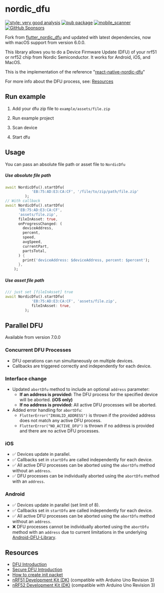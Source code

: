 # nordic_dfu
[![style: very good analysis](https://img.shields.io/badge/style-very_good_analysis-B22C89.svg)](https://pub.dev/packages/very_good_analysis)
[![pub package](https://img.shields.io/pub/v/nordic_dfu.svg)](https://pub.dev/packages/nordic_dfu)
[![mobile_scanner](https://github.com/juliansteenbakker/nordic_dfu/actions/workflows/flutter_format.yml/badge.svg)](https://github.com/juliansteenbakker/nordic_dfu/actions/workflows/flutter_format.yml)
[![GitHub Sponsors](https://img.shields.io/github/sponsors/juliansteenbakker)](https://github.com/sponsors/juliansteenbakker)

Fork from [flutter_nordic_dfu](https://pub.dev/packages/flutter_nordic_dfu) and updated with latest dependencies, now with macOS support from version 6.0.0.

This library allows you to do a Device Firmware Update (DFU) of your nrf51 or
nrf52 chip from Nordic Semiconductor. It works for Android, iOS, and MacOS.

This is the implementation of the reference "[react-native-nordic-dfu](https://github.com/Pilloxa/react-native-nordic-dfu)"

For more info about the DFU process, see: [Resources](#resources)

## Run example

1. Add your dfu zip file to `example/assets/file.zip`

2. Run example project

3. Scan device

4. Start dfu


## Usage

You can pass an absolute file path or asset file to `NordicDfu`

##### Use absolute file path

```dart
await NordicDfu().startDfu(
            'EB:75:AD:E3:CA:CF', '/file/to/zip/path/file.zip'
         );
// With callback
await NordicDfu().startDfu(
      'EB:75:AD:E3:CA:CF',
      'assets/file.zip',
      fileInAsset: true,
      onProgressChanged: (
        deviceAddress,
        percent,
        speed,
        avgSpeed,
        currentPart,
        partsTotal,
      ) {
        print('deviceAddress: $deviceAddress, percent: $percent');
      },
    );
```

##### Use asset file path

```dart
/// just set [fileInAsset] true
await NordicDfu().startDfu(
            'EB:75:AD:E3:CA:CF', 'assets/file.zip',
            fileInAsset: true,
         );
```

## Parallel DFU

Available from version 7.0.0

### Concurrent DFU Processes
- DFU operations can run simultaneously on multiple devices.
- Callbacks are triggered correctly and independently for each device.

### Interface change
- Updated `abortDfu` method to include an optional `address` parameter:
    - **If an address is provided:** The DFU process for the specified device will be aborted. **(iOS only)**
    - **If no address is provided:** All active DFU processes will be aborted.
- Added error handling for `abortDfu`:
    - `FlutterError("INVALID_ADDRESS")` is thrown if the provided address does not match any active DFU process.
    - `FlutterError("NO_ACTIVE_DFU")` is thrown if no address is provided and there are no active DFU processes.

### iOS
- ✅ Devices update in parallel.
- ✅ Callbacks set in `startDfu` are called independently for each device.
- ✅ All active DFU processes can be aborted using the `abortDfu` method without an `address`.
- ✅ DFU processes can be individually aborted using the `abortDfu` method with an `address`.

### Android
- ✅ Devices update in parallel (set limit of 8).
- ✅ Callbacks set in `startDfu`  are called independently for each device.
- ✅ All active DFU processes can be aborted using the `abortDfu` method without an `address`.
- ❌ DFU processes cannot be individually aborted using the `abortDfu` method with an `address` due to current limitations in the underlying [Android-DFU-Library](https://github.com/NordicSemiconductor/Android-DFU-Library).

## Resources

-   [DFU Introduction](https://infocenter.nordicsemi.com/topic/com.nordic.infocenter.sdk5.v11.0.0/examples_ble_dfu.html?cp=6_0_0_4_3_1 "BLE Bootloader/DFU")
-   [Secure DFU Introduction](https://infocenter.nordicsemi.com/topic/com.nordic.infocenter.sdk5.v12.0.0/ble_sdk_app_dfu_bootloader.html?cp=4_0_0_4_3_1 "BLE Secure DFU Bootloader")
-   [How to create init packet](https://github.com/NordicSemiconductor/Android-nRF-Connect/tree/master/init%20packet%20handling "Init packet handling")
-   [nRF51 Development Kit (DK)](https://www.nordicsemi.com/eng/Products/nRF51-DK "nRF51 DK") (compatible with Arduino Uno Revision 3)
-   [nRF52 Development Kit (DK)](https://www.nordicsemi.com/eng/Products/Bluetooth-Smart-Bluetooth-low-energy/nRF52-DK "nRF52 DK") (compatible with Arduino Uno Revision 3)

